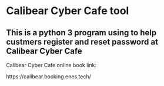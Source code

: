 # Calibear Cyber Cafe tool
<h2>This is a python 3 program using to help custmers register  and reset password at Calibear Cyber Cafe</h2>
<p>Calibear Cyber Cafe online book link:</p>
https://calibear.booking.enes.tech/
